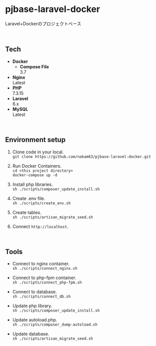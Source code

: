 # pjbase-laravel-docker
Laravel+Dockerのプロジェクトベース

<br>

## Tech

* **Docker**  
  * **Compose File**  
    3.7
* **Nginx**  
  Latest
* **PHP**  
  7.3.15
* **Laravel**  
  6.x
* **MySQL**  
  Latest

<br>

## Environment setup

1. Clone code in your local.  
    ``` git clone https://github.com/nakam63/pjbase-laravel-docker.git ```
    
2. Run Docker Containers.  
    ``` cd <this project directory> ```  
    ``` docker-compose up -d ```
    
3. Install php libraries.  
    ``` sh ./scripts/composer_update_install.sh ```
    
4. Create .env file.  
    ``` sh ./scripts/create_env.sh ```
    
5. Create tables.  
    ``` sh ./scripts/artisan_migrate_seed.sh ```
    
6. Connect `http://localhost`.

<br>

## Tools

* Connect to nginx container.  
    ``` sh ./scripts/connect_nginx.sh ```

* Connect to php-fpm container.  
    ``` sh ./scripts/connect_php-fpm.sh ```
    
* Connect to database.  
    ``` sh ./scripts/connect_db.sh ```

* Update php library.  
    ``` sh ./scripts/composer_update_install.sh ```
    
* Update autoload.php.  
    ``` sh ./scripts/composer_dump-autoload.sh ```
    
* Update database.  
    ``` sh ./scripts/artisan_migrate_seed.sh ```
